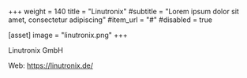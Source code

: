 +++
weight = 140
title = "Linutronix"
#subtitle = "Lorem ipsum dolor sit amet, consectetur adipiscing"
#item_url = "#"
#disabled = true

[asset]
  image = "linutronix.png"
+++

Linutronix GmbH

Web: https://linutronix.de/

